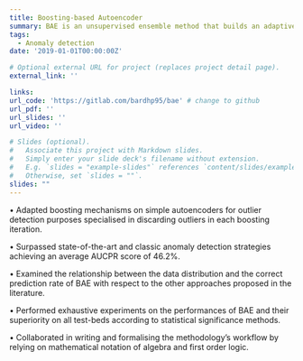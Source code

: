 ```yaml
---
title: Boosting-based Autoencoder
summary: BAE is an unsupervised ensemble method that builds an adaptive cascade of autoencoders to achieve improved and robust results. BAE trains the autoencoder components sequentially by performing a weighted sampling of the data, aimed at reducing the amount of outliers used during training, and at injecting diversity in the ensemble.
tags:
  - Anomaly detection
date: '2019-01-01T00:00:00Z'

# Optional external URL for project (replaces project detail page).
external_link: ''

links:
url_code: 'https://gitlab.com/bardhp95/bae' # change to github
url_pdf: ''
url_slides: ''
url_video: ''

# Slides (optional).
#   Associate this project with Markdown slides.
#   Simply enter your slide deck's filename without extension.
#   E.g. `slides = "example-slides"` references `content/slides/example-slides.md`.
#   Otherwise, set `slides = ""`.
slides: ""
---
```


• Adapted boosting mechanisms on simple autoencoders for outlier detection purposes specialised in discarding outliers in each boosting iteration.

• Surpassed state-of-the-art and classic anomaly detection strategies achieving an average AUCPR score of 46.2%.

• Examined the relationship between the data distribution and the correct prediction rate of BAE with respect to the other approaches proposed in the literature.

• Performed exhaustive experiments on the performances of BAE and their superiority on all test-beds according to statistical significance methods.

• Collaborated in writing and formalising the methodology’s workflow by relying on mathematical notation of algebra and first order logic.

